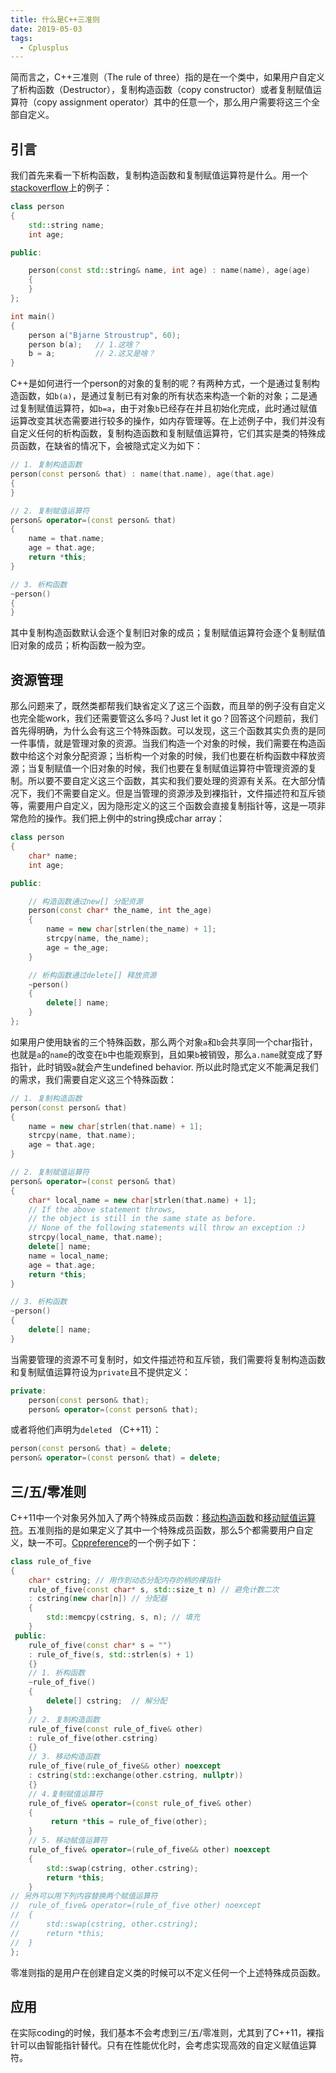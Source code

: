 ```yaml
---
title: 什么是C++三准则
date: 2019-05-03
tags:
  - Cplusplus
---
```

简而言之，C++三准则（The rule of three）指的是在一个类中，如果用户自定义了析构函数（Destructor），复制构造函数（copy constructor）或者复制赋值运算符（copy assignment operator）其中的任意一个，那么用户需要将这三个全部自定义。

## 引言

我们首先来看一下析构函数，复制构造函数和复制赋值运算符是什么。<!--more-->用一个[stackoverflow](https://stackoverflow.com/questions/4172722/what-is-the-rule-of-three)上的例子：

```cpp
class person
{
    std::string name;
    int age;

public:

    person(const std::string& name, int age) : name(name), age(age)
    {
    }
};

int main()
{
    person a("Bjarne Stroustrup", 60);
    person b(a);   // 1.这啥？
    b = a;         // 2.这又是啥？
}
```

C++是如何进行一个person的对象的复制的呢？有两种方式，一个是通过复制构造函数，如`b(a)`，是通过复制已有对象的所有状态来构造一个新的对象；二是通过复制赋值运算符，如`b=a`，由于对象`b`已经存在并且初始化完成，此时通过赋值运算改变其状态需要进行较多的操作，如内存管理等。在上述例子中，我们并没有自定义任何的析构函数，复制构造函数和复制赋值运算符，它们其实是类的特殊成员函数，在缺省的情况下，会被隐式定义为如下：

```cpp
// 1. 复制构造函数
person(const person& that) : name(that.name), age(that.age)
{
}

// 2. 复制赋值运算符
person& operator=(const person& that)
{
    name = that.name;
    age = that.age;
    return *this;
}

// 3. 析构函数
~person()
{
}
```

其中复制构造函数默认会逐个复制旧对象的成员；复制赋值运算符会逐个复制赋值旧对象的成员；析构函数一般为空。

## 资源管理

那么问题来了，既然类都帮我们缺省定义了这三个函数，而且举的例子没有自定义也完全能work，我们还需要管这么多吗？Just let it go？回答这个问题前，我们首先得明确，为什么会有这三个特殊函数。可以发现，这三个函数其实负责的是同一件事情，就是管理对象的资源。当我们构造一个对象的时候，我们需要在构造函数中给这个对象分配资源；当析构一个对象的时候，我们也要在析构函数中释放资源；当复制赋值一个旧对象的时候，我们也要在复制赋值运算符中管理资源的复制。所以要不要自定义这三个函数，其实和我们要处理的资源有关系。在大部分情况下，我们不需要自定义。但是当管理的资源涉及到裸指针，文件描述符和互斥锁等，需要用户自定义，因为隐形定义的这三个函数会直接复制指针等，这是一项非常危险的操作。我们把上例中的string换成char array：

```cpp
class person
{
    char* name;
    int age;

public:

    // 构造函数通过new[] 分配资源
    person(const char* the_name, int the_age)
    {
        name = new char[strlen(the_name) + 1];
        strcpy(name, the_name);
        age = the_age;
    }

    // 析构函数通过delete[] 释放资源
    ~person()
    {
        delete[] name;
    }
};
```

如果用户使用缺省的三个特殊函数，那么两个对象`a`和`b`会共享同一个char指针，也就是`a`的`name`的改变在`b`中也能观察到，且如果`b`被销毁，那么`a.name`就变成了野指针，此时销毁`a`就会产生undefined behavior. 所以此时隐式定义不能满足我们的需求，我们需要自定义这三个特殊函数：

```cpp
// 1. 复制构造函数
person(const person& that)
{
    name = new char[strlen(that.name) + 1];
    strcpy(name, that.name);
    age = that.age;
}

// 2. 复制赋值运算符
person& operator=(const person& that)
{
    char* local_name = new char[strlen(that.name) + 1];
    // If the above statement throws,
    // the object is still in the same state as before.
    // None of the following statements will throw an exception :)
    strcpy(local_name, that.name);
    delete[] name;
    name = local_name;
    age = that.age;
    return *this;
}

// 3. 析构函数
~person()
{
    delete[] name;
}
```

当需要管理的资源不可复制时，如文件描述符和互斥锁，我们需要将复制构造函数和复制赋值运算符设为`private`且不提供定义：

```cpp
private:
    person(const person& that);
    person& operator=(const person& that);
```

或者将他们声明为`deleted` （C++11）：

```cpp
person(const person& that) = delete;
person& operator=(const person& that) = delete;
```

## 三/五/零准则

C++11中一个对象另外加入了两个特殊成员函数：[移动构造函数](https://zh.cppreference.com/w/cpp/language/move_constructor)和[移动赋值运算符](https://zh.cppreference.com/w/cpp/language/move_assignment)。五准则指的是如果定义了其中一个特殊成员函数，那么5个都需要用户自定义，缺一不可。[Cppreference](https://zh.cppreference.com/mwiki/index.php?title=cpp/language/rule_of_three&variant=zh)的一个例子如下：

```cpp
class rule_of_five
{
    char* cstring; // 用作到动态分配内存的柄的裸指针
    rule_of_five(const char* s, std::size_t n) // 避免计数二次
    : cstring(new char[n]) // 分配器
    {
        std::memcpy(cstring, s, n); // 填充
    }
 public:
    rule_of_five(const char* s = "")
    : rule_of_five(s, std::strlen(s) + 1)
    {}
    // 1. 析构函数
    ~rule_of_five()
    {
        delete[] cstring;  // 解分配
    }
    // 2. 复制构造函数
    rule_of_five(const rule_of_five& other) 
    : rule_of_five(other.cstring)
    {}
    // 3. 移动构造函数
    rule_of_five(rule_of_five&& other) noexcept 
    : cstring(std::exchange(other.cstring, nullptr))
    {}
    // 4.复制赋值运算符
    rule_of_five& operator=(const rule_of_five& other) 
    {
         return *this = rule_of_five(other);
    }
    // 5. 移动赋值运算符
    rule_of_five& operator=(rule_of_five&& other) noexcept 
    {
        std::swap(cstring, other.cstring);
        return *this;
    }
// 另外可以用下列内容替换两个赋值运算符
//  rule_of_five& operator=(rule_of_five other) noexcept
//  {
//      std::swap(cstring, other.cstring);
//      return *this;
//  }
};
```

零准则指的是用户在创建自定义类的时候可以不定义任何一个上述特殊成员函数。

## 应用

在实际coding的时候，我们基本不会考虑到三/五/零准则，尤其到了C++11，裸指针可以由智能指针替代。只有在性能优化时，会考虑实现高效的自定义赋值运算符。
